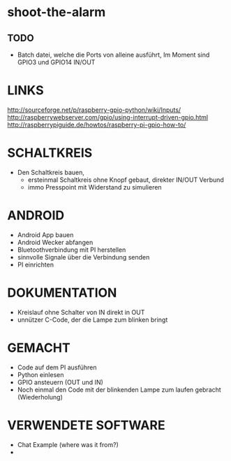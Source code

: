 shoot-the-alarm
===============

TODO
----
- Batch datei, welche die Ports von alleine ausführt,
	Im Moment sind GPIO3 und GPIO14 IN/OUT


# LINKS
http://sourceforge.net/p/raspberry-gpio-python/wiki/Inputs/
http://raspberrywebserver.com/gpio/using-interrupt-driven-gpio.html
http://raspberrypiguide.de/howtos/raspberry-pi-gpio-how-to/


# SCHALTKREIS
- Den Schaltkreis bauen,
	- ersteinmal Schaltkreis ohne Knopf gebaut, direkter IN/OUT Verbund
	- immo Presspoint mit Widerstand zu simulieren


# ANDROID
- Android App bauen
- Android Wecker abfangen
- Bluetoothverbindung mit PI herstellen
- sinnvolle Signale über die Verbindung senden
- PI einrichten


# DOKUMENTATION
- Kreislauf ohne Schalter von IN direkt in OUT
- unnützer C-Code, der die Lampe zum blinken bringt


# GEMACHT
- Code auf dem PI ausführen
- Python einlesen
- GPIO ansteuern (OUT und IN)
- Noch einmal den Code mit der blinkenden Lampe zum laufen gebracht (Wiederholung)


# VERWENDETE SOFTWARE
- Chat Example (where was it from?)
-

